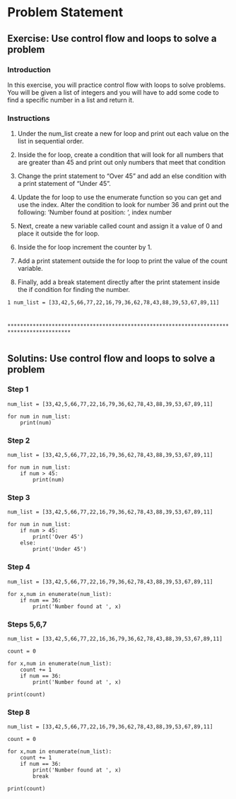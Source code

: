 # Problem Statement

## Exercise: Use control flow and loops to solve a problem
### Introduction
In this exercise, you will practice control flow with loops to solve problems. You will be given a list of integers and you will have to add some code to find a specific number in a list and return it.

### Instructions
1.   Under the num_list create a new for loop and print out each value on the list in sequential order.

2.  Inside the for loop, create a condition that will look for all numbers that are greater than 45 and print out only numbers that meet that condition

3.  Change the print statement to “Over 45” and add an else condition with a print statement of “Under 45”.

4.  Update the for loop to use the enumerate function so you can get and use the index. Alter the condition to look for number 36 and print out the following: ‘Number found at position: ‘, index number

5.  Next, create a new variable called count and assign it a value of 0 and place it outside the for loop.

6.  Inside the for loop increment the counter by 1.

7.  Add a print statement outside the for loop to print the value of the count variable.

8.  Finally, add a break statement directly after the print statement inside the if condition for finding the number.

```
1 num_list = [33,42,5,66,77,22,16,79,36,62,78,43,88,39,53,67,89,11]
```
#
`******************************************************************************************`
#
## Solutins: Use control flow and loops to solve a problem

### Step 1
```
num_list = [33,42,5,66,77,22,16,79,36,62,78,43,88,39,53,67,89,11]

for num in num_list:
    print(num)
```
### Step 2
```
num_list = [33,42,5,66,77,22,16,79,36,62,78,43,88,39,53,67,89,11]

for num in num_list:
    if num > 45:
        print(num)
```
### Step 3
```
num_list = [33,42,5,66,77,22,16,79,36,62,78,43,88,39,53,67,89,11]

for num in num_list:
    if num > 45:
        print('Over 45')
    else:
        print('Under 45')
```
### Step 4
```
num_list = [33,42,5,66,77,22,16,79,36,62,78,43,88,39,53,67,89,11]

for x,num in enumerate(num_list):
    if num == 36:
        print('Number found at ', x)
```
### Steps 5,6,7
```
num_list = [33,42,5,66,77,22,16,36,79,36,62,78,43,88,39,53,67,89,11]

count = 0

for x,num in enumerate(num_list):
    count += 1
    if num == 36:
        print('Number found at ', x)

print(count)
```
### Step 8
```
num_list = [33,42,5,66,77,22,16,79,36,62,78,43,88,39,53,67,89,11]

count = 0

for x,num in enumerate(num_list):
    count += 1
    if num == 36:
        print('Number found at ', x)
        break

print(count)
```
